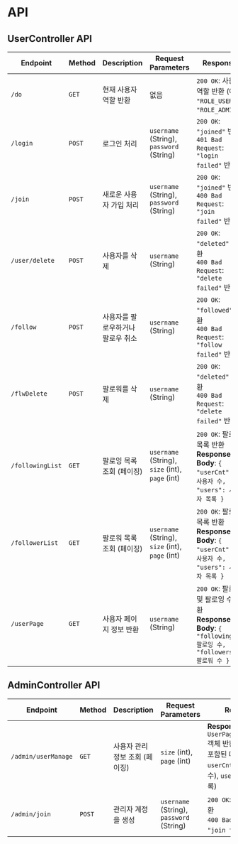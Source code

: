 # API 

## UserController API
| **Endpoint**         | **Method** | **Description**                            | **Request Parameters**                           | **Response**                                                                                          |
|----------------------|------------|--------------------------------------------|------------------------------------------------|-------------------------------------------------------------------------------------------------------|
| `/do`               | `GET`      | 현재 사용자 역할 반환                      | 없음                                           | `200 OK`: 사용자 역할 반환 (예: `"ROLE_USER"`, `"ROLE_ADMIN"`)                                      |
| `/login`             | `POST`     | 로그인 처리                                | `username` (String), `password` (String)      | `200 OK`: `"joined"` 반환 <br> `401 Bad Request`: `"login failed"` 반환                              |
| `/join`             | `POST`     | 새로운 사용자 가입 처리                   | `username` (String), `password` (String)      | `200 OK`: `"joined"` 반환 <br> `400 Bad Request`: `"join failed"` 반환                              |
| `/user/delete`      | `POST`     | 사용자를 삭제                               | `username` (String)                            | `200 OK`: `"deleted"` 반환 <br> `400 Bad Request`: `"delete failed"` 반환                          |
| `/follow`           | `POST`     | 사용자를 팔로우하거나 팔로우 취소          | `username` (String)                            | `200 OK`: `"followed"` 반환 <br> `400 Bad Request`: `"follow failed"` 반환                         |
| `/flwDelete`        | `POST`     | 팔로워를 삭제                               | `username` (String)                            | `200 OK`: `"deleted"` 반환 <br> `400 Bad Request`: `"delete failed"` 반환                          |
| `/followingList`    | `GET`      | 팔로잉 목록 조회 (페이징)                     | `username` (String), `size` (int), `page` (int)| `200 OK`: 팔로잉 목록 반환 <br> **Response Body**: `{ "userCnt": 총 사용자 수, "users": 사용자 목록 }`      |
| `/followerList`     | `GET`      | 팔로워 목록 조회 (페이징)                     | `username` (String), `size` (int), `page` (int)| `200 OK`: 팔로워 목록 반환 <br> **Response Body**: `{ "userCnt": 총 사용자 수, "users": 사용자 목록 }`      |
| `/userPage`         | `GET`      | 사용자 페이지 정보 반환                    | `username` (String)                            | `200 OK`: 팔로워 및 팔로잉 수 반환 <br> **Response Body**: `{ "following": 팔로잉 수, "followers": 팔로워 수 }` |



## AdminController API

| **Endpoint**             | **Method** | **Description**                          | **Request Parameters**         | **Response**                                                                      |
|--------------------------|------------|------------------------------------------|--------------------------------|-----------------------------------------------------------------------------------|
| `/admin/userManage`            | `GET`      | 사용자 관리 정보 조회 (페이징)              | `size` (int), `page` (int)     | **Response Body**: `UserPageResponseDto` 객체 반환 <br> 포함된 데이터: `userCnt` (총 사용자 수), `users` (사용자 목록) |
| `/admin/join`        | `POST`       | 관리자 계정을 생성 | `username` (String), `password` (String) | `200 OK`: `"joined"` 반환 <br> `400 Bad Request`: `"join failed"` 반환                  |
